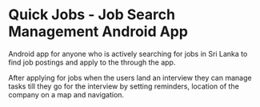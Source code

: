 # Quick Jobs - Job Search Management Android App

Android app for anyone who is actively searching for jobs in Sri Lanka
to find job postings and apply to the through the app.

After applying for jobs when the users land an interview they can manage 
tasks till they go for the interview by setting reminders, location of the
company on a map and navigation.
